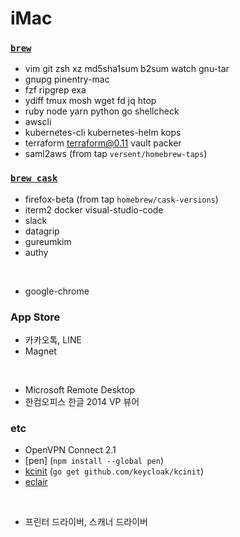iMac
========

### [`brew`]
- vim git zsh xz md5sha1sum b2sum watch gnu-tar
- gnupg pinentry-mac
- fzf ripgrep exa
- ydiff tmux mosh wget fd jq htop
- ruby node yarn python go shellcheck
- awscli
- kubernetes-cli kubernetes-helm kops
- terraform terraform@0.11 vault packer
- saml2aws (from tap `versent/homebrew-taps`)

### [`brew cask`]
- firefox-beta (from tap `homebrew/cask-versions`)
- iterm2 docker visual-studio-code
- slack
- datagrip
- gureumkim
- authy

&nbsp;

- google-chrome

### App Store
- 카카오톡, LINE
- Magnet

&nbsp;

- Microsoft Remote Desktop
- 한컴오피스 한글 2014 VP 뷰어

### etc
- OpenVPN Connect 2.1
- [pen] (`npm install --global pen`)
- [kcinit] (`go get github.com/keycloak/kcinit`)
- [eclair](https://github.com/devsisters/eclair)

&nbsp;

- 프린터 드라이버, 스캐너 드라이버

[`brew`]: http://brew.sh
[`brew cask`]: https://caskroom.github.io/
[kcinit]: https://github.com/keycloak/kcinit
